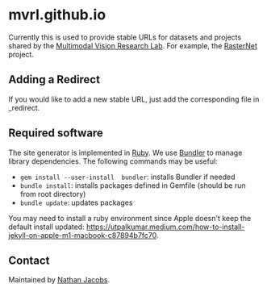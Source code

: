 # mvrl.github.io

Currently this is used to provide stable URLs for datasets and projects shared by the [Multimodal Vision Research Lab](https://mvrl.cse.wustl.edu/).  For example, the [RasterNet](http://mvrl.github.io/RasterNet) project.

## Adding a Redirect

If you would like to add a new stable URL, just add the corresponding file in _redirect.

## Required software

The site generator is implemented in [Ruby](https://www.ruby-lang.org/en/). We use [Bundler](https://bundler.io/) to manage library dependencies. The       following
commands may be useful:

- `gem install --user-install  bundler`: installs Bundler if needed
- `bundle install`: installs packages defined in Gemfile (should be run from root directory)
- `bundle update`: updates packages

You may need to install a ruby environment since Apple doesn't keep the default install updated:
https://utpalkumar.medium.com/how-to-install-jekyll-on-apple-m1-macbook-c87894b7fc70.

## Contact

Maintained by [Nathan Jacobs](http://jacobsn.github.io).
